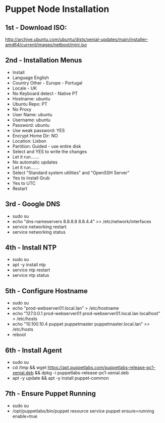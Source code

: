 # Puppet Node Installation

## 1st - Download ISO:
http://archive.ubuntu.com/ubuntu/dists/xenial-updates/main/installer-amd64/current/images/netboot/mini.iso

## 2nd - Installation Menus
 - Install
 - Language English
 - Country Other - Europe - Portugal
 - Locale - UK
 - No Keyboard detect - Native PT
 - Hostname: ubuntu
 - Ubuntu Repo: PT
 - No Proxy
 - User Name: ubuntu
 - Username: ubuntu
 - Password: ubuntu
 - Use weak password: YES
 - Encrypt Home Dir: NO
 - Location: Lisbon
 - Partition: Guided - use entire disk
 - Select and YES to write the changes
 - Let it run.......
 - No automatic updates
 - Let it run.......
 - Select "Standard system utilities" and "OpenSSH Server"
 - Yes to Install Grub
 - Yes to UTC
 - Restart

## 3rd - Google DNS
- sudo su
- echo "dns-nameservers 8.8.8.8 8.8.4.4" >> /etc/network/interfaces
- service networking restart
- service networking status

## 4th - Install NTP
- sudo su
- apt -y install ntp
- service ntp restart
- service ntp status

## 5th - Configure Hostname
- sudo su
- echo "prod-webserver01.local.lan" > /etc/hostname
- echo "127.0.0.1 prod-webserver01 prod-webserver01.local.lan localhost" > /etc/hosts
- echo "10.100.10.4 puppet puppetmaster puppetmaster.local.lan" >> /etc/hosts
- reboot


## 6th - Install Agent
- sudo su
- cd /tmp && wget https://apt.puppetlabs.com/puppetlabs-release-pc1-xenial.deb && dpkg -i puppetlabs-release-pc1-xenial.deb
- apt -y update && apt -y install puppet-common

## 7th - Ensure Puppet Running
- sudo su
- /opt/puppetlabs/bin/puppet resource service puppet ensure=running enable=true

